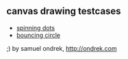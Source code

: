 ## canvas drawing testcases

 - [spinning dots](https://rawgit.com/ondrek/canvas-drawing/spinning-dots/master/index.html)
 - [bouncing circle](https://rawgit.com/ondrek/canvas-drawing/bouncing/master/index.html)

;) by samuel ondrek, http://ondrek.com